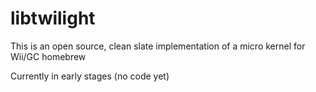 # libtwilight

This is an open source, clean slate implementation of a micro kernel for Wii/GC homebrew

Currently in early stages (no code yet)
